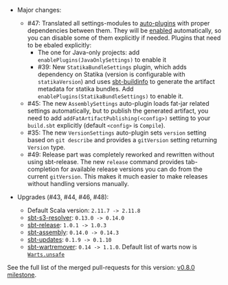 * Major changes:
  - #47: Translated all settings-modules to [auto-plugins](http://www.scala-sbt.org/0.13/docs/Plugins.html) with proper dependencies between them. They will be [enabled](http://www.scala-sbt.org/0.13/docs/Using-Plugins.html#Enabling+and+disabling+auto+plugins) automatically, so you can disable some of them explicitly if needed. Plugins that need to be ebaled explicitly:
    + The one for Java-only projects: add `enablePlugins(JavaOnlySettings)` to enable it
    + #39: New `StatikaBundleSettings` plugin, which adds dependency on Statika (version is configurable with `statikaVersion`) and uses [sbt-buildinfo](https://github.com/sbt/sbt-buildinfo) to generate the artifact metadata for statika bundles. Add `enablePlugins(StatikaBundleSettings)` to enable it.
  - #45: The new `AssemblySettings` auto-plugin loads fat-jar related settings automatically, but to publish the generated artifact, you need to add `addFatArtifactPublishing(<config>)` setting to your `build.sbt` explicitly (default `<config>` is `Compile`).
  - #35: The new `VersionSettings` auto-plugin sets `version` setting based on `git describe` and provides a `gitVersion` setting returning `Version` type.
  - #49: Release part was completely reworked and rewritten without using sbt-release. The new `release` command provides tab-completion for available release versions you can do from the current `gitVersion`. This makes it much easier to make releases without handling versions manually.


* Upgrades (#43, #44, #46, #48):
  - Default Scala version: `2.11.7 -> 2.11.8`
  - [sbt-s3-resolver](https://github.com/ohnosequences/sbt-s3-resolver): `0.13.0 -> 0.14.0`
  - [sbt-release](https://github.com/sbt/sbt-release): `1.0.1 -> 1.0.3`
  - [sbt-assembly](https://github.com/sbt/sbt-assembly): `0.14.0 -> 0.14.3`
  - [sbt-updates](https://github.com/rtimush/sbt-updates): `0.1.9 -> 0.1.10`
  - [sbt-wartremover](https://github.com/puffnfresh/wartremover): `0.14 -> 1.1.0`. Default list of warts now is [`Warts.unsafe`](https://github.com/puffnfresh/wartremover#unsafe)

See the full list of the merged pull-requests for this version: [v0.8.0 milestone](https://github.com/ohnosequences/nice-sbt-settings/issues?q=milestone%3Av0.8.0).
